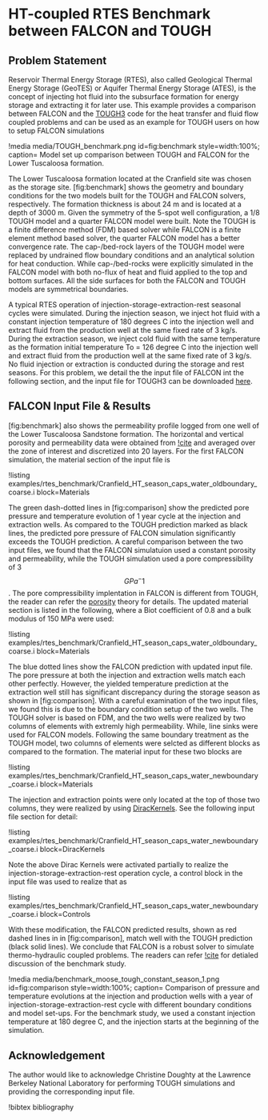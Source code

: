 # HT-coupled RTES Benchmark between FALCON and TOUGH

## Problem Statement

Reservoir Thermal Energy Storage (RTES), also called Geological Thermal Energy Storage (GeoTES) or Aquifer Thermal Energy Storage (ATES), is the concept of injecting hot fluid into the subsurface formation for energy storage and extracting it for later use. This example provides a comparison between FALCON and the [TOUGH3](https://tough.lbl.gov/software/new-release-tough3/) code for the heat transfer and fluid flow coupled problems and can be used as an example for TOUGH users on how to setup FALCON simulations

!media media/TOUGH_benchmark.png
  id=fig:benchmark
  style=width:100%;
  caption= Model set up comparison between TOUGH and FALCON for the Lower Tuscaloosa formation.

The Lower Tuscaloosa formation located at the Cranfield site was chosen as the storage site. [fig:benchmark] shows the geometry and boundary conditions for the two models built for the TOUGH and FALCON solvers, respectively. The formation thickness is about 24 m and is located at a depth of 3000 m.  Given the symmetry of the 5-spot well configuration, a 1/8 TOUGH model and a quarter FALCON model were built. Note the TOUGH is a finite difference method (FDM) based solver while FALCON is a finite element method based solver, the quarter FALCON model has a better convergence rate. The cap-/bed-rock layers of the TOUGH model were replaced by undrained flow boundary conditions and an analytical solution for heat conduction. While cap-/bed-rocks were explicitly simulated in the FALCON model with both no-flux of heat and fluid applied to the top and bottom surfaces. All the side surfaces for both the FALCON and TOUGH models are symmetrical boundaries. 

A typical RTES operation of injection-storage-extraction-rest seasonal cycles were simulated. During the injection season, we inject hot fluid with a constant injection temperature of 180 degrees C  into the injection well and extract fluid from the production well at the same fixed rate of 3 kg/s. During the extraction season, we inject cold fluid with the same temperature as the formation initial temperature To = 126 degree C into the injection well and extract fluid from the production well at the same fixed rate of 3 kg/s. No fluid injection or extraction is conducted during the storage and rest seasons. For this problem, we detail the the input file of FALCON int the following section, and the input file for TOUGH3 can be downloaded [here](examples/rtes_benchmark/tough.inp). 

## FALCON Input File & Results

[fig:benchmark] also shows the permeability profile logged from one well of the Lower Tuscaloosa Sandstone formation. The horizontal and vertical porosity and permeability data were obtained from [!cite](doughty2013modeling) and averaged over the zone of interest and discretized into 20 layers. For the first FALCON simulation, the material section of the input file is

!listing examples/rtes_benchmark/Cranfield_HT_season_caps_water_oldboundary_coarse.i block=Materials

The green dash-dotted lines in [fig:comparison] show the predicted pore pressure and temperature evolution of 1 year cycle at the injection and extraction wells. As compared to the TOUGH prediction marked as black lines, the predicted pore pressure of FALCON simulation significantly exceeds the TOUGH prediction. A careful comparison between the two input files, we found that the FALCON simulatuion used a constant porosity and permeability, while the TOUGH simulation used a pore compressibility of 3 $$GPa^-1$$. The pore compressibility implentation in FALCON is different from TOUGH, the reader can refer the [porosity](https://mooseframework.inl.gov/modules/porous_flow/porosity.html) theory for details. The updated material section is listed in the following, where a Biot coefficient of 0.8 and a bulk modulus of 150 MPa were used:

!listing examples/rtes_benchmark/Cranfield_HT_season_caps_water_oldboundary_coarse.i block=Materials

The blue dotted lines show the FALCON prediction with updated input file. The pore pressure at both the injection and extraction wells match each other perfectly. However, the yielded temperature prediction at the extraction well still has significant discrepancy during the storage season as shown in [fig:comparison]. With a careful examination of the two input files, we found this is due to the boundary condition setup of the two wells. The TOUGH solver is based on FDM, and the two wells were realized by two columns of elements with extremly high permeability. While, line sinks were used for FALCON models. Following the same boundary treatment as the TOUGH model, two columns of elements were selcted as different blocks as compared to the formation. The material input for these two blocks are 

!listing examples/rtes_benchmark/Cranfield_HT_season_caps_water_newboundary_coarse.i block=Materials

The injection and extraction points were only located at the top of those two columns, they were realized by using [DiracKernels](https://mooseframework.inl.gov/modules/porous_flow/sinks.html). See the following input file section for detail:

!listing examples/rtes_benchmark/Cranfield_HT_season_caps_water_newboundary_coarse.i block=DiracKernels

Note the above Dirac Kernels were activated partially to realize the injection-storage-extraction-rest operation cycle, a control block in the input file was used to realize that as

!listing examples/rtes_benchmark/Cranfield_HT_season_caps_water_newboundary_coarse.i block=Controls

With these modification, the FALCON predicted results, shown as red dashed lines in in [fig:comparison], match well with the TOUGH prediction (black solid lines). We conclude that FALCON is a robust solver to simulate thermo-hydraulic coupled problems. The readers can refer [!cite](jin2022influence) for detialed discussion of the benchmark study.

!media media/benchmark_moose_tough_constant_season_1.png
  id=fig:comparison
  style=width:100%;
  caption= Comparison of pressure and temperature evolutions at the injection and production wells with a year of injection-storage-extraction-rest cycle with different boundary conditions and model set-ups. For the benchmark study, we used a constant injection temperature at 180 degree C, and the injection starts at the beginning of the simulation.

## Acknowledgement

The author would like to acknowledge Christine Doughty at the Lawrence Berkeley National Laboratory for performing TOUGH simulations and providing the corresponding input file.

!bibtex bibliography



